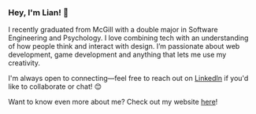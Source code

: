 ### Hey, I'm Lian! 👋  

I recently graduated from McGill with a double major in Software Engineering and Psychology. I love combining tech with an understanding of how people think and interact with design. I’m passionate about web development, game development and anything that lets me use my creativity.

I'm always open to connecting—feel free to reach out on [LinkedIn](https://www.linkedin.com/in/lian-lambert/) if you'd like to collaborate or chat! 😊

Want to know even more about me? Check out my website [here](https://lianlambert.github.io/website/)!


<!--
**LianLambert/LianLambert** is a ✨ _special_ ✨ repository because its `README.md` (this file) appears on your GitHub profile.

Here are some ideas to get you started:

- 🔭 I’m currently working on ...
- 🌱 I’m currently learning ...
- 👯 I’m looking to collaborate on ...
- 🤔 I’m looking for help with ...
- 💬 Ask me about ...
- 📫 How to reach me: ...
- 😄 Pronouns: ...
- ⚡ Fun fact: ...
-->
